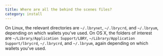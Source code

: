 ```yaml
---
title: Where are all the behind the scenes files?
category: install
---
```


On Linux, the relevant directories are `~/.lbrynet`, `~/.lbrycrd`, and `~/.lbryum`, depending on which wallets you've used. On OS X, the folders of interest are `~/Library/Application Support/LBRY`, `~/Library/Application Support/lbrycrd`, `~/.lbrycrd`, and `~/.lbryum`, again depending on which wallets you've used.
